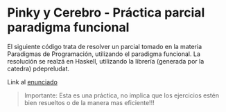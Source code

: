 # Pinky y Cerebro - Práctica parcial paradigma funcional

El siguiente código trata de resolver un parcial tomado en la materia Paradigmas de Programación, utilizando el paradigma funcional.
La resolución se realzá en Haskell, utilizando la librería (generada por la catedra) pdepreludat.

Link al [enunciado](https://docs.google.com/document/d/12PSO8F15XHRvOn53khcSMqku6qVuo0j2r9g77GCWZHk/edit?tab=t.0)

> Importante: Esta es una práctica, no implica que los ejercicios estén bien resueltos o de la manera mas eficiente!!!
